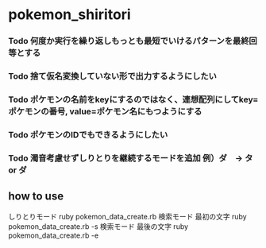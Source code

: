 # pokemon_shiritori

### Todo 何度か実行を繰り返しもっとも最短でいけるパターンを最終回等とする
### Todo 捨て仮名変換していない形で出力するようにしたい
### Todo ポケモンの名前をkeyにするのではなく、連想配列にしてkey=ポケモンの番号, value=ポケモン名にもつようにする
### Todo ポケモンのIDでもできるようにしたい
### Todo 濁音考慮せずしりとりを継続するモードを追加 例）ダ　→  タ or ダ


## how to use 
しりとりモード
ruby pokemon_data_create.rb 
検索モード 最初の文字 
ruby pokemon_data_create.rb -s
検索モード 最後の文字 
ruby pokemon_data_create.rb -e
